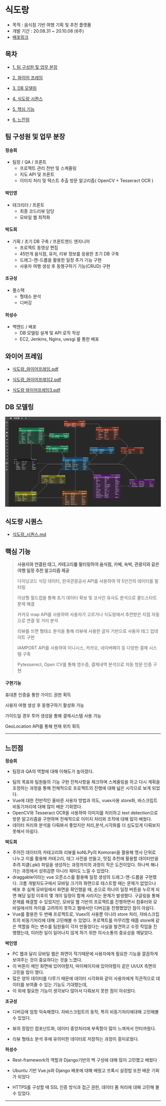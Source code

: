 # 식도랑

- 목적 : 음식점 기반 여행 기획 및  추천 플랫폼
- 개발 기간 : 20.08.31 ~ 20.10.08 (6주)
- [배포링크](http://j3d202.p.ssafy.io/)



## 목차

- [1. 팀 구성원 및 업무 분장](#팀-구성원-및-업무-분장)

- [2. 와이어 프레임](#와이어-프레임)

- [3. DB 모델링](#DB-모델링)

- [4. 식도랑 시퀀스](#식도랑-시퀀스)

- [5. 핵심 기능](#핵심-기능)

- [6. 느낀점](#느낀점)



## 팀 구성원 및 업무 분장

#### 정승희

 - 팀장 / QA / 프론트
     - 프로젝트 관리 전반 및 스케줄링
     - 지도 API 및 프론트
     - 이미지 처리 및 텍스트 추출 방문 알고리즘( OpenCV + Tesseract OCR )



#### 박인영

- 테크리더 / 프론트
  - 최종 코드리뷰 담당
  - 모바일 웹 최적화



#### 박도희

- 기획 / 초기 DB 구축 / 프론트엔드 엔지니어
  - 프로젝트 동영상 편집
  - 45만개 음식점, 유저, 리뷰 정보를 응용한 초기 DB 구축
  - 드래그-앤-드롭을 활용한 일정 추가 기능 구현
  - 사용자 여행 생성 후 동행구하기 기능(CRUD) 구현


#### 조규성

- 풀스택
  - 형태소 분석
  - 디버깅



#### 허성수

- 백엔드 / 배포
  - DB 모델링 설계 및 API 로직 작성
  - EC2, Jenkins, Nginx, uwsgi 를 통한 배포



## 와이어 프레임

- [식도랑_와이어프레임.pdf](README_img/식도랑_와이어프레임.pdf) 

- [식도랑_와이어프레임2.pdf](README_img/식도랑_와이어프레임2.pdf) 

- [식도랑 와이어프레임3.pdf](README_img/식도랑_와이어프레임3.pdf)



## DB 모델링

![ERD](README_img/ERD.PNG)





## 식도랑 시퀀스

- [식도랑_시퀀스.md](README_img/식도랑_시퀀스.md)





## 핵심 기능

> **사용자와 연결된 태그, 카테고리를 필터링하여 음식점, 카페, 숙박, 관광지와 같은 여행 일정 추천 알고리즘 제공**
>
> 다이닝코드 식당 데이터, 한국관광공사 API를 사용하여 약 5만건의 데이터를 필터링
>
> 이상형 월드컵을 통해 초기 데이터 확보 및 코사인 유사도 분석으로 콜드스타트 문제 해결
>
> 카카오 map API를 사용하여 사용자가 고르거나 식도랑에서 추천받은 지점 자동으로 연결 및 거리 분석
>
> 리뷰를 쓰면 형태소 분석을 통해 리뷰에 사용한 글자 기반으로 사용자 태그 업데이트 구현
>
> IAMPORT API를 사용하여 이니시스, 카카오, 네이버페이 등 다양한 결제 시스템 구축
>
> Pytesserect, Open CV를 통해 영수증, 결제내역 분석으로 자동 방문 인증 구현



#### 구현기능

휴대폰 인증을 통한 가이드 권한 획득

사용자 여행 생성 후 동행구하기 활성화 가능

가이드일 경우 투어 생성을 통해 결제시스템 사용 가능

GeoLocation API를 통해 현재 위치 획득



---



## 느낀점

**정승희**

- 팀장과 QA의 역할에 대해 이해도가 높아졌다.
* 팀의 목표와 팀원들의 기능 구현 진척사항을 체크하며 스케줄링을 하고 다시 계획을 조정하는 과정을 통해 전체적으로 프로젝트의 진행에 대해 넓은 시각으로 보게 되었다.
* Vue에 대한 전반적인 올바른 사용자 방법과 의도, vuex사용 store화, 바스크립트 비동기처리에 대해 많이 배운 기회였다.
* OpenCV와 Tesseract OCR을 사용하여 이미지를 처리하고 text detection으로 방문 알고리즘을 구현하며 전체적으로 이미지 처리와 조작에 대해 많이 배웠다.
*  데이터 처리와 분석을 다뤄봐서 좋았지만  처리,분석,시각화를 더 심도있게 다뤄보지 못해서 아쉽다.



**박도희**

- 주어진 데이터의 카테고리와 리뷰를 koNLPy의 Komoran을 활용해 명사 단위로 나누고 이를 활용해 카테고리, 태그 사전을 만들고, 맛집 추천에 활용할 데이터만을 추려 피클(.pkl) 파일을 생성하는 과정까지의 과정이 작은 도전이었다. 하나씩 해나가는 과정에서 성취감뿐 아니라 재미도 느낄 수 있었다.
- draggable이라는 vue 오픈소스를 활용해 일정 생성의 드래그-앤-드롭을 구현했다. 크롬 개발자도구에서 모바일 크기의 화면으로 테스트할 때는 문제가 없었으나 배포 후 실제 모바일에서 화면을 확인했을 때, 손으로 하나의 일정 버튼을 누르게 되면 해당 일정 이후의 몇 개의 일정이 함께 사라지는 문제가 발생했다. 구글링을 통해 문제를 해결할 수 있었지만, 모바일 웹 기반의 프로젝트를 진행하면서 컴퓨터와 모바일에서의 차이를 고려하지 못하고 웹에서만 디버깅을 진행했었던 점이 아쉽다.
- Vue를 활용한 두 번째 프로젝트로, Vuex의 사용뿐 아니라 store 처리, 자바스크립트의 비동기처리에 대해 고민해볼 수 있었다. 프로젝트를 마무리할 때쯤 store에 같은 역할을 하는 변수를 팀원들이 각자 만들었다는 사실을 발견하고 수정 작업을 진행했는데, 이러한 일이 일어나지 않게 하기 위한 의사소통의 중요성을 깨달았다.



**박인영**

- PC 웹과 달리 모바일 웹은 화면이 작기때문에 사용자에게 필요한 기능을 깔끔하게 보여주는 것이 중요하다는 것을 느꼈다.
- 이 버튼이 메인 화면에 있어야할지, 마이페이지에 있어야할지 같은 UI/UX 측면의 고민을 많이 했다.
- 많은 양의 데이터를 다루기 때문에 데이터 시각화와 같이 사용자에게 직관적으로 데이터를 보여줄 수 있는 기능도 기대했는데,
- 이 외에 필요한 기능이 생각보다 많아서 다뤄보지 못한 점이 아쉬웠다.



**조규성**

- 디버깅에 엄청 익숙해졌다. 자바스크립트의 동작, 특히 비동기처리에대해 고민해볼 수 있었다.

- 뷰의 장점인 컴포넌트화, 데이터 중앙처리에 부족함이 많이 느껴져서 안타까웠다.

- 리뷰 형태소 분석 후에 유의미한 데이터로 저장하는 과정이 흥미로웠다.



**허성수**

- Rest-framework의 역할과 Django기반의 백 구성에 대해 많이 고민했고 배웠다

- Ubuntu 기반 Vue.js와 Django 배포에 대해 배웠고 프록시 설정법 또한 배운 기회가 되었다

- HTTPS를 구성할 때 SSL 인증 방식과 접근 권한, 데이터 폼 처리에 대해 고민해 볼 수 있었다.



---
